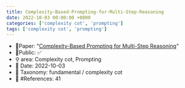 ```yaml
---
title: Complexity-Based-Prompting-for-Multi-Step-Reasoning
date: 2022-10-03 00:00:00 +0800
categories: ['complexity cot', 'prompting']
tags: ['complexity cot', 'prompting']
---
```


- 📙Paper: "[Complexity-Based Prompting for Multi-Step Reasoning](https://www.semanticscholar.org/paper/Complexity-Based-Prompting-for-Multi-Step-Reasoning-Fu-Peng/c88cafa3e980765a64febe369ceb7c2aa7261d2a)"
- 🔑Public: ✅
- ⚲ area: Complexity cot, Prompting
- 📅 Date: 2022-10-03
- 🔎 Taxonomy: fundamental / complexity cot
- 📝 #References: 41
